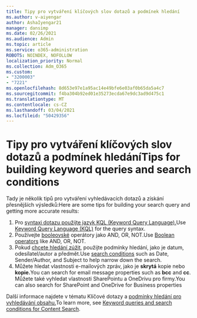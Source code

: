 ```yaml
---
title: Tipy pro vytváření klíčových slov dotazů a podmínek hledání
ms.author: v-aiyengar
author: AshaIyengar21
manager: dansimp
ms.date: 02/26/2021
ms.audience: Admin
ms.topic: article
ms.service: o365-administration
ROBOTS: NOINDEX, NOFOLLOW
localization_priority: Normal
ms.collection: Adm_O365
ms.custom:
- "3200003"
- "7221"
ms.openlocfilehash: 8d653e97e1a95ac14e49bfe6e03af0b65da5a4c7
ms.sourcegitcommit: f4ba304b92ed01e35273ecda67e9dc3ad9d475c1
ms.translationtype: MT
ms.contentlocale: cs-CZ
ms.lasthandoff: 03/04/2021
ms.locfileid: "50429356"
---
```

# <a name="tips-for-building-keyword-queries-and-search-conditions"></a><span data-ttu-id="5df59-102">Tipy pro vytváření klíčových slov dotazů a podmínek hledání</span><span class="sxs-lookup"><span data-stu-id="5df59-102">Tips for building keyword queries and search conditions</span></span>

<span data-ttu-id="5df59-103">Tady je několik tipů pro vytváření vyhledávacích dotazů a získání přesnějších výsledků:</span><span class="sxs-lookup"><span data-stu-id="5df59-103">Here are some tips for building your search query and getting more accurate results:</span></span>

1. <span data-ttu-id="5df59-104">Pro [syntaxi dotazu použijte jazyk KQL (Keyword Query Language).](https://go.microsoft.com/fwlink/?linkid=2101591)</span><span class="sxs-lookup"><span data-stu-id="5df59-104">Use [Keyword Query Language (KQL)](https://go.microsoft.com/fwlink/?linkid=2101591) for the query syntax.</span></span>
1. <span data-ttu-id="5df59-105">Používejte [booleovské](https://go.microsoft.com/fwlink/?linkid=2101592) operátory jako AND, OR, NOT.</span><span class="sxs-lookup"><span data-stu-id="5df59-105">Use [Boolean operators](https://go.microsoft.com/fwlink/?linkid=2101592) like AND, OR, NOT.</span></span>
1. <span data-ttu-id="5df59-106">Pokud [chcete hledání zúžit,](https://go.microsoft.com/fwlink/?linkid=2102410) použijte podmínky hledání, jako je datum, odesílatel/autor a předmět.</span><span class="sxs-lookup"><span data-stu-id="5df59-106">Use [search conditions](https://go.microsoft.com/fwlink/?linkid=2102410) such as Date, Sender/Author, and Subject to help narrow down the search.</span></span>
1. <span data-ttu-id="5df59-107">Můžete hledat vlastnosti e-mailových zpráv, jako je **skrytá** kopie nebo **kopie.**</span><span class="sxs-lookup"><span data-stu-id="5df59-107">You can search for email message properties such as **bcc** and **cc**.</span></span> <span data-ttu-id="5df59-108">Můžete také vyhledat vlastnosti SharePointu a OneDrivu pro firmy.</span><span class="sxs-lookup"><span data-stu-id="5df59-108">You can also search for SharePoint and OneDrive for Business properties</span></span>

<span data-ttu-id="5df59-109">Další informace najdete v tématu Klíčové dotazy a [podmínky hledání pro vyhledávání obsahu.](https://go.microsoft.com/fwlink/?linkid=2102411)</span><span class="sxs-lookup"><span data-stu-id="5df59-109">To learn more, see [Keyword queries and search conditions for Content Search](https://go.microsoft.com/fwlink/?linkid=2102411).</span></span>
